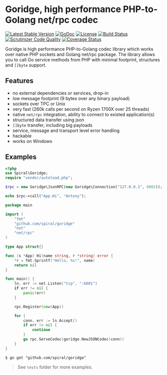 Goridge, high performance PHP-to-Golang net/rpc codec
=================================================
[![Latest Stable Version](https://poser.pugx.org/spiral/goridge/v/stable)](https://packagist.org/packages/spiral/goridge) 
[![GoDoc](https://godoc.org/github.com/spiral/goridge?status.svg)](https://godoc.org/github.com/spiral/goridge)
[![License](https://poser.pugx.org/spiral/goridge/license)](https://packagist.org/packages/spiral/goridge) 
[![Build Status](https://travis-ci.org/spiral/goridge.svg?branch=master)](https://travis-ci.org/spiral/goridge)
[![Scrutinizer Code Quality](https://scrutinizer-ci.com/g/spiral/goridge/badges/quality-score.png)](https://scrutinizer-ci.com/g/spiral/goridge/?branch=master)
[![Coverage Status](https://coveralls.io/repos/github/spiral/goridge/badge.svg?branch=master)](https://coveralls.io/github/spiral/goridge?branch=master)

Goridge is high performance PHP-to-Golang codec library which works over native PHP sockets and Golang net/rpc package. The library allows you to call Go service methods from PHP with minimal footprint, structures and `[]byte` support.

Features
--------
 - no external dependencies or services, drop-in
 - low message footprint (9 bytes over any binary payload)
 - sockets over TPC or Unix
 - very fast (260k calls per second on Ryzen 1700X over 25 threads)
 - native `net/rpc` integration, ability to connect to existed application(s)
 - structured data transfer using json
 - `[]byte` transfer, including big payloads
 - service, message and transport level error handling
 - hackable
 - works on Windows

Examples
--------
```php
<?php
use Spiral\Goridge;
require "vendor/autoload.php";

$rpc = new Goridge\JsonRPC(new Goridge\Connection("127.0.0.1", 6001));

echo $rpc->call("App.Hi", "Antony");
```

```go
package main

import (
	"fmt"
	"github.com/spiral/goridge"
	"net"
	"net/rpc"
)

type App struct{}

func (s *App) Hi(name string, r *string) error {
	*r = fmt.Sprintf("Hello, %s!", name)
	return nil
}

func main() {
	ln, err := net.Listen("tcp", ":6001")
	if err != nil {
		panic(err)
	}

	rpc.Register(new(App))

	for {
		conn, err := ln.Accept()
		if err != nil {
			continue
		}
		go rpc.ServeCodec(goridge.NewJSONCodec(conn))
	}
}
```

```
$ go get "github.com/spiral/goridge"
```

> See `tests` folder for more examples.
